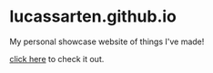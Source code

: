 # lucassarten.github.io
My personal showcase website of things I've made!

[click here](https://lucassarten.github.io/) to check it out.
